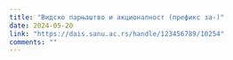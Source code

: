 ```yaml
---
title: "Видско парњаштво и акционалност (префикс за-)"
date: 2024-05-20
link: "https://dais.sanu.ac.rs/handle/123456789/10254"
comments: ""
---
```


